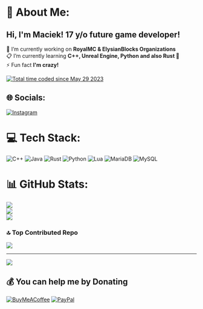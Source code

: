 # 💫 About Me:
## Hi, I'm Maciek! 17 y/o future game developer!
🔭 I’m currently working on **RoyalMC & ElysianBlocks Organizations**<br>📋 I’m currently learning **C++, Unreal Engine, Python and also Rust 🦀**<br>⚡ Fun fact **I'm crazy!**

<a href="https://wakatime.com/@e215f0d0-1354-483d-b4a2-e21eb26ecc37"><img src="https://wakatime.com/badge/user/e215f0d0-1354-483d-b4a2-e21eb26ecc37.svg" alt="Total time coded since May 29 2023" /></a>


## 🌐 Socials:
[![Instagram](https://img.shields.io/badge/Instagram-%23E4405F.svg?logo=Instagram&logoColor=white)](https://instagram.com/verifiedfemboy) 

# 💻 Tech Stack:
![C++](https://img.shields.io/badge/c++-%2300599C.svg?style=for-the-badge&logo=c%2B%2B&logoColor=white) ![Java](https://img.shields.io/badge/java-%23ED8B00.svg?style=for-the-badge&logo=openjdk&logoColor=white) ![Rust](https://img.shields.io/badge/rust-%23000000.svg?style=for-the-badge&logo=rust&logoColor=white) ![Python](https://img.shields.io/badge/python-3670A0?style=for-the-badge&logo=python&logoColor=ffdd54) ![Lua](https://img.shields.io/badge/lua-%232C2D72.svg?style=for-the-badge&logo=lua&logoColor=white) ![MariaDB](https://img.shields.io/badge/MariaDB-003545?style=for-the-badge&logo=mariadb&logoColor=white) ![MySQL](https://img.shields.io/badge/mysql-%2300000f.svg?style=for-the-badge&logo=mysql&logoColor=white)
# 📊 GitHub Stats:
![](https://github-readme-stats.vercel.app/api?username=VerifiedFemboy&theme=omni&hide_border=false&include_all_commits=true&count_private=true)<br/>
![](https://github-readme-streak-stats.herokuapp.com/?user=VerifiedFemboy&theme=omni&hide_border=false)<br/>
![](https://github-readme-stats.vercel.app/api/top-langs/?username=VerifiedFemboy&theme=omni&hide_border=false&include_all_commits=true&count_private=true&layout=compact)

### 🔝 Top Contributed Repo
![](https://github-contributor-stats.vercel.app/api?username=VerifiedFemboy&limit=5&theme=dracula&combine_all_yearly_contributions=true)

---
[![](https://visitcount.itsvg.in/api?id=VerifiedFemboy&icon=7&color=10)](https://visitcount.itsvg.in)

  ## 💰 You can help me by Donating
  [![BuyMeACoffee](https://img.shields.io/badge/Buy%20Me%20a%20Coffee-ffdd00?style=for-the-badge&logo=buy-me-a-coffee&logoColor=black)](https://buymeacoffee.com/verifiedfemboy) [![PayPal](https://img.shields.io/badge/PayPal-00457C?style=for-the-badge&logo=paypal&logoColor=white)](https://paypal.me/verifiedfemboy) 

  
<!-- Proudly created with GPRM ( https://gprm.itsvg.in ) -->

